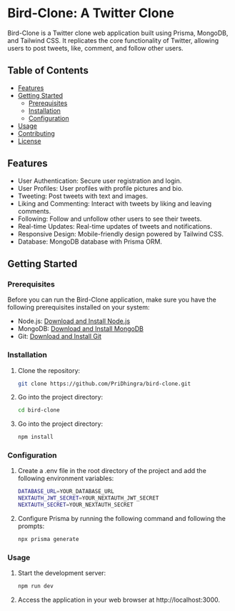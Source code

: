 # Bird-Clone: A Twitter Clone

Bird-Clone is a Twitter clone web application built using Prisma, MongoDB, and Tailwind CSS. It replicates the core functionality of Twitter, allowing users to post tweets, like, comment, and follow other users.

## Table of Contents

- [Features](#features)
- [Getting Started](#getting-started)
  - [Prerequisites](#prerequisites)
  - [Installation](#installation)
  - [Configuration](#configuration)
- [Usage](#usage)
- [Contributing](#contributing)
- [License](#license)

## Features

- User Authentication: Secure user registration and login.
- User Profiles: User profiles with profile pictures and bio.
- Tweeting: Post tweets with text and images.
- Liking and Commenting: Interact with tweets by liking and leaving comments.
- Following: Follow and unfollow other users to see their tweets.
- Real-time Updates: Real-time updates of tweets and notifications.
- Responsive Design: Mobile-friendly design powered by Tailwind CSS.
- Database: MongoDB database with Prisma ORM.

## Getting Started

### Prerequisites

Before you can run the Bird-Clone application, make sure you have the following prerequisites installed on your system:

- Node.js: [Download and Install Node.js](https://nodejs.org/)
- MongoDB: [Download and Install MongoDB](https://www.mongodb.com/try/download/community)
- Git: [Download and Install Git](https://git-scm.com/downloads)

### Installation

1. Clone the repository:

   ```bash
   git clone https://github.com/PriDhingra/bird-clone.git
2. Go into the project directory:

   ```bash
   cd bird-clone
3. Go into the project directory:

   ```bash
   npm install

### Configuration

1. Create a .env file in the root directory of the project and add the following environment variables:

   ```bash
   DATABASE_URL=YOUR_DATABASE_URL
   NEXTAUTH_JWT_SECRET=YOUR_NEXTAUTH_JWT_SECRET
   NEXTAUTH_SECRET=YOUR_NEXTAUTH_SECRET

2. Configure Prisma by running the following command and following the prompts:

   ```bash
   npx prisma generate

### Usage

1. Start the development server:

   ```bash
   npm run dev

2. Access the application in your web browser at http://localhost:3000.

